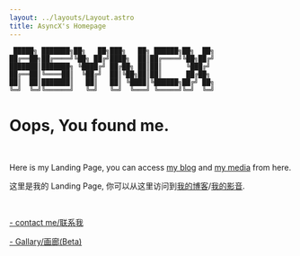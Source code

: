 ```yaml
---
layout: ../layouts/Layout.astro
title: AsyncX's Homepage
---
```


<!-- ```
 ░▒▓██████▓▒░ ░▒▓███████▓▒░▒▓█▓▒░░▒▓█▓▒░▒▓███████▓▒░ ░▒▓██████▓▒░░▒▓█▓▒░░▒▓█▓▒░ 
░▒▓█▓▒░░▒▓█▓▒░▒▓█▓▒░      ░▒▓█▓▒░░▒▓█▓▒░▒▓█▓▒░░▒▓█▓▒░▒▓█▓▒░░▒▓█▓▒░▒▓█▓▒░░▒▓█▓▒░ 
░▒▓█▓▒░░▒▓█▓▒░▒▓█▓▒░      ░▒▓█▓▒░░▒▓█▓▒░▒▓█▓▒░░▒▓█▓▒░▒▓█▓▒░      ░▒▓█▓▒░░▒▓█▓▒░ 
░▒▓████████▓▒░░▒▓██████▓▒░ ░▒▓██████▓▒░░▒▓█▓▒░░▒▓█▓▒░▒▓█▓▒░       ░▒▓██████▓▒░  
░▒▓█▓▒░░▒▓█▓▒░      ░▒▓█▓▒░  ░▒▓█▓▒░   ░▒▓█▓▒░░▒▓█▓▒░▒▓█▓▒░      ░▒▓█▓▒░░▒▓█▓▒░ 
░▒▓█▓▒░░▒▓█▓▒░      ░▒▓█▓▒░  ░▒▓█▓▒░   ░▒▓█▓▒░░▒▓█▓▒░▒▓█▓▒░░▒▓█▓▒░▒▓█▓▒░░▒▓█▓▒░ 
░▒▓█▓▒░░▒▓█▓▒░▒▓███████▓▒░   ░▒▓█▓▒░   ░▒▓█▓▒░░▒▓█▓▒░░▒▓██████▓▒░░▒▓█▓▒░░▒▓█▓▒░ 
``` -->
```
 █████╗ ███████╗██╗   ██╗███╗   ██╗ ██████╗██╗  ██╗
██╔══██╗██╔════╝╚██╗ ██╔╝████╗  ██║██╔════╝╚██╗██╔╝
███████║███████╗ ╚████╔╝ ██╔██╗ ██║██║      ╚███╔╝ 
██╔══██║╚════██║  ╚██╔╝  ██║╚██╗██║██║      ██╔██╗ 
██║  ██║███████║   ██║   ██║ ╚████║╚██████╗██╔╝ ██╗
╚═╝  ╚═╝╚══════╝   ╚═╝   ╚═╝  ╚═══╝ ╚═════╝╚═╝  ╚═╝
```
# Oops, You found me.

<br>

Here is my Landing Page, you can access [my blog](https://blog.asyncx.top) and [my media](https://neodb.social/users/AsyncX/) from here.

这里是我的 Landing Page, 你可以从这里访问到[我的博客](https://blog.asyncx.top)/[我的影音](https://neodb.social/users/AsyncX/).

<br>

[- contact me/联系我](/contact)

<!-- [- What am I up to recently?/我最近在干什么?](/recent) -->

[- Gallary/画廊(Beta)](/gallery)

<br>
